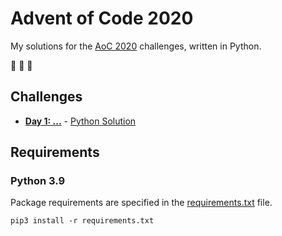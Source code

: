 # Advent of Code 2020

My solutions for the [AoC 2020](https://adventofcode.com/2020) challenges, written in Python.

:christmas_tree: :christmas_tree: :christmas_tree:

## Challenges

- **[Day 1: ...](https://adventofcode.com/2020/day/1)** - [Python Solution](src/day1.py)

## Requirements

### Python 3.9

Package requirements are specified in the [requirements.txt](requirements.txt) file.

```
pip3 install -r requirements.txt
```
